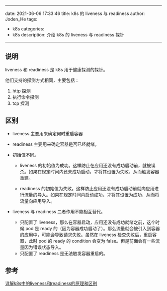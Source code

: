 ﻿---

date: 2021-06-06 17:33:46
title: k8s 的 liveness 与 readiness
author: Joden_He
tags: 
  - k8s
categories: 
  - k8s
description: 介绍 k8s 的 liveness 与 readiness 探针
---

## 说明

liveness 和 readiness 是 k8s 用于健康探测的探针。

他们支持的探测方式相同，主要包括：

1. http 探测
2. 执行命令探测
3. tcp 探测

## 区别

- liveness 主要用来确定何时重启容器

- readiness 主要用来确定容器是否已经就绪。

- 初始值不同。

  - liveness 的初始值为成功。这样防止在应用还没有成功启动前，就被误杀。如果在规定时间内还未成功启动，才将其设置为失败，从而触发容器重建。

  - readiness 的初始值为失败。这样防止应用还没有成功启动前就向应用进行流量的导入。如果在规定时间内启动成功，才将其设置为成功，从而将流量向应用导入。

- liveness 与 readiness 二者作用不能相互替代。

  - 只配置了 liveness，那么在容器启动，应用还没有成功就绪之前，这个时候 pod 是 ready 的（因为容器成功启动了）。那么流量就会被引入到容器的应用中，可能会导致请求失败。虽然在 liveness 检查失败后，重启容器，此时 pod 的 ready 的 condition 会变为 false。但是前面会有一些流量因为错误状态导入。
  - 只配置了 readiness 是无法触发容器重启的。

## 参考

[详解k8s中的liveness和readiness的原理和区别](https://www.cnblogs.com/xuxinkun/p/11785521.html)